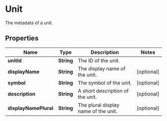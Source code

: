 

# Unit

The metadata of a unit.

## Properties

| Name | Type | Description | Notes |
|------------ | ------------- | ------------- | -------------|
|**unitId** | **String** | The ID of the unit. |  |
|**displayName** | **String** | The display name of the unit. |  [optional] |
|**symbol** | **String** | The symbol of the unit. |  [optional] |
|**description** | **String** | A short description of the unit. |  [optional] |
|**displayNamePlural** | **String** | The plural display name of the unit. |  [optional] |



